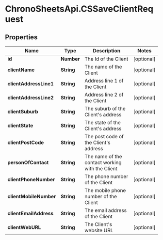 # ChronoSheetsApi.CSSaveClientRequest

## Properties
Name | Type | Description | Notes
------------ | ------------- | ------------- | -------------
**id** | **Number** | The Id of the Client | [optional] 
**clientName** | **String** | The name of the Client | [optional] 
**clientAddressLine1** | **String** | Address line 1 of the Client | [optional] 
**clientAddressLine2** | **String** | Address line 2 of the Client | [optional] 
**clientSuburb** | **String** | The suburb of the Client's address | [optional] 
**clientState** | **String** | The state of the Client's address | [optional] 
**clientPostCode** | **String** | The post code of the Client's address | [optional] 
**personOfContact** | **String** | The name of the contact working with the Client | [optional] 
**clientPhoneNumber** | **String** | The phone number of the Client | [optional] 
**clientMobileNumber** | **String** | The mobile phone number of the Client | [optional] 
**clientEmailAddress** | **String** | The email address of the Client | [optional] 
**clientWebURL** | **String** | The Client's website URL | [optional] 


